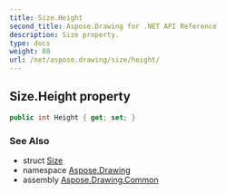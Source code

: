 ```yaml
---
title: Size.Height
second_title: Aspose.Drawing for .NET API Reference
description: Size property. 
type: docs
weight: 80
url: /net/aspose.drawing/size/height/
---
```

## Size.Height property

```csharp
public int Height { get; set; }
```

### See Also

* struct [Size](../)
* namespace [Aspose.Drawing](../../size/)
* assembly [Aspose.Drawing.Common](../../../)


